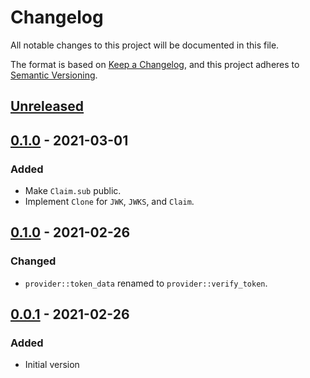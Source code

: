 # Changelog
All notable changes to this project will be documented in this file.

The format is based on [Keep a Changelog](https://keepachangelog.com/en/1.0.0/),
and this project adheres to [Semantic Versioning](https://semver.org/spec/v2.0.0.html).

[Unreleased]: https://github.com/EmbarkStudios/tame-oidc/compare/0.2.0...HEAD
[0.2.0]: https://github.com/EmbarkStudios/tame-oidc/releases/tag/0.1.0
[0.1.0]: https://github.com/EmbarkStudios/tame-oidc/releases/tag/0.1.0
[0.0.1]: https://github.com/EmbarkStudios/tame-oidc/releases/tag/0.0.1

## [Unreleased]

## [0.1.0] - 2021-03-01
### Added
- Make `Claim.sub` public.
- Implement `Clone` for `JWK`, `JWKS`, and `Claim`.

## [0.1.0] - 2021-02-26
### Changed
- `provider::token_data` renamed to `provider::verify_token`.

## [0.0.1] - 2021-02-26
### Added
- Initial version
